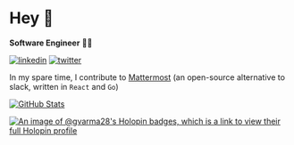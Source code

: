 <h1>Hey 👋</h1>

**Software Engineer** 👨‍💻
<br>
<p>
  <a target="_blank" href="https://www.linkedin.com/in/https://www.linkedin.com/in/gvarma28" style="display: inline-block;"><img src="https://img.shields.io/badge/linkedin-logo?style=for-the-badge&logo=linkedin&logoColor=white&color=%230a77b6" alt="linkedin" /></a>
  <a target="_blank" href="https://twitter.com/https://x.com/gvarma28" style="display: inline-block;"><img src="https://img.shields.io/badge/twitter-x?style=for-the-badge&logo=x&logoColor=white&color=%230f1419" alt="twitter" /></a>
</p>

In my spare time, I contribute to <a href="https://github.com/mattermost/mattermost">Mattermost</a> (an open-source alternative to slack, written in `React` and `Go`)
<br>

<a href="https://github.com/gvarma28"><img src="https://streak-stats.demolab.com?user=gvarma28&theme=soft-green&border_radius=0" alt="GitHub Stats" /></a>
<img src="https://surveys-recruitment-fresh-headphones.trycloudflare.com/count-me" width="0" height="0" />

[![An image of @gvarma28's Holopin badges, which is a link to view their full Holopin profile](https://holopin.me/gvarma28)](https://holopin.io/@gvarma28)



<!--

  <a href="https://github.com/mattermost/mattermost"> <img src="https://github.com/user-attachments/assets/a97b8465-03a4-4f2c-bf64-50f230a36f1d" width="145px"  /> </a>

  <p>
    <img align="center" src="https://github-readme-streak-stats.herokuapp.com/?user=gvarma28&" alt="gvarma28" />
  </p> 
  
-->
